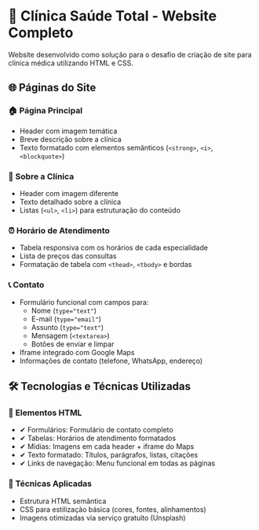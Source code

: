 
# 🏥 Clínica Saúde Total - Website Completo

Website desenvolvido como solução para o desafio de criação de site para clínica médica utilizando HTML e CSS.

## 🌐 Páginas do Site

### 🏠 Página Principal
- Header com imagem temática
- Breve descrição sobre a clínica
- Texto formatado com elementos semânticos (`<strong>`, `<i>`, `<blockquote>`)

### 🏥 Sobre a Clínica
- Header com imagem diferente
- Texto detalhado sobre a clínica
- Listas (`<ul>`, `<li>`) para estruturação do conteúdo

### ⏰ Horário de Atendimento
- Tabela responsiva com os horários de cada especialidade
- Lista de preços das consultas
- Formatação de tabela com `<thead>`, `<tbody>` e bordas

### 📞 Contato
- Formulário funcional com campos para:
  - Nome (`type="text"`)
  - E-mail (`type="email"`)
  - Assunto (`type="text"`)
  - Mensagem (`<textarea>`)
  - Botões de enviar e limpar
- Iframe integrado com Google Maps
- Informações de contato (telefone, WhatsApp, endereço)

## 🛠 Tecnologias e Técnicas Utilizadas

### 🎨 Elementos HTML
- ✔ Formulários: Formulário de contato completo
- ✔ Tabelas: Horários de atendimento formatados
- ✔ Mídias: Imagens em cada header + iframe do Maps
- ✔ Texto formatado: Títulos, parágrafos, listas, citações
- ✔ Links de navegação: Menu funcional em todas as páginas

### 🔧 Técnicas Aplicadas
- Estrutura HTML semântica
- CSS para estilização básica (cores, fontes, alinhamentos)
- Imagens otimizadas via serviço gratuito (Unsplash)
